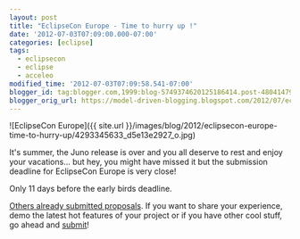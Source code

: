 ```yaml
---
layout: post
title: "EclipseCon Europe - Time to hurry up !"
date: '2012-07-03T07:09:00.000-07:00'
categories: [eclipse]
tags:
  - eclipsecon
  - eclipse
  - acceleo
modified_time: '2012-07-03T07:09:58.541-07:00'
blogger_id: tag:blogger.com,1999:blog-5749374620125186414.post-4804147991845328415
blogger_orig_url: https://model-driven-blogging.blogspot.com/2012/07/eclipsecon-europe-time-to-hurry-up.html
---
```


![EclipseCon Europe]({{ site.url }}/images/blog/2012/eclipsecon-europe-time-to-hurry-up/4293345633_d5e13e2927_o.jpg)

It's summer, the Juno release is over and you all deserve to rest and enjoy your vacations... but hey, you might have missed it but the submission deadline for EclipseCon Europe is very close!

Only 11 days before the early birds deadline.

[Others already submitted proposals](https://www.eclipsecon.org/europe2012/program/sessions/submissions). If you want to share your experience, demo the latest hot features of your project or if you have other cool stuff, go ahead and [submit](https://www.eclipsecon.org/europe2012/ecesubmissions)!

